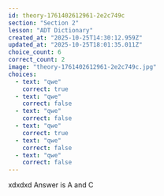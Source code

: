 ```yaml
---
id: theory-1761402612961-2e2c749c
section: "Section 2"
lesson: "ADT Dictionary"
created_at: "2025-10-25T14:30:12.959Z"
updated_at: "2025-10-25T18:01:35.011Z"
choice_count: 6
correct_count: 2
image: "theory-1761402612961-2e2c749c.jpg"
choices:
  - text: "qwe"
    correct: true
  - text: "qwe"
    correct: false
  - text: "qwe"
    correct: false
  - text: "qwe"
    correct: true
  - text: "qwe"
    correct: false
  - text: "qwe"
    correct: false
---
```


xdxdxd Answer is A and C
